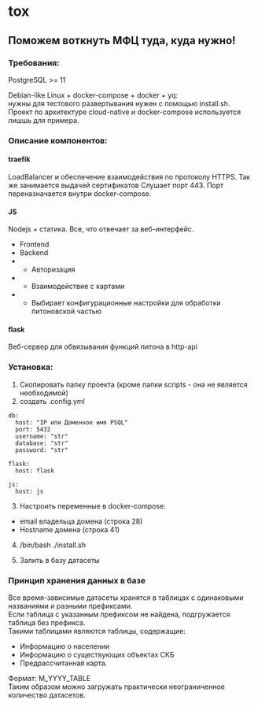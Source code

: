 # tox
## Поможем воткнуть МФЦ туда, куда нужно!
### Требования:
PostgreSQL >= 11  

Debian-like Linux + docker-compose + docker + yq:  
нужны для тестового развертывания нужен с помощью install.sh.  
Проект по архитектуре cloud-native и docker-compose используется лишшь для примера.   

### Описание компонентов:
#### traefik
LoadBalancer и обеспечение взаимодействия по протоколу HTTPS. 
Так же занимается выдачей сертификатов
Слушает порт 443. Порт переназначается внутри docker-compose.
#### JS
Nodejs + статика. Все, что отвечает за веб-интерфейс.  
 
 - Frontend
 - Backend 
 - - Авторизация
 - - Взаимодействие с картами
 - - Выбирает конфигурационные настройки для обработки питоновской частью
#### flask
Веб-сервер для обвязывания функций питона в http-api
### Установка:
1. Скопировать папку проекта (кроме папки scripts - она не является необходимой)
2. создать .config.yml
```
db:
  host: "IP или Доменное имя PSQL"
  port: 5432
  username: "str"
  database: "str"
  password: "str"

flask:
  host: flask

js:
  host: js
```
3. Настроить переменные в docker-compose:  

- email владельца домена (строка 28)
- Hostname домена (строка 41)

4. /bin/bash ./install.sh

5. Залить в базу датасеты

### Принцип хранения данных в базе

Все время-зависимые датасеты хранятся в таблицах с одинаковыми названиями и разными префиксами.  
Если таблица с указанным префиксом не найдена, подгружается таблица без префикса.  
Такими таблицами являются таблицы, содержащие:  
- Информацию о населении
- Информацию о существующих объектах СКБ
- Предрассчитанная карта.

Формат: М_YYYY_TABLE  
Таким образом можно загружать практически неограниченное количество датасетов.  

